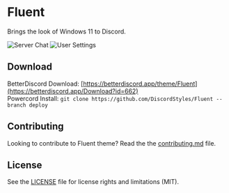 # Fluent

Brings the look of Windows 11 to Discord.

![Server Chat](https://i.imgur.com/IcVwWMB.png)
![User Settings](https://i.imgur.com/k49BT0N.png)

## Download

BetterDiscord Download: [https://betterdiscord.app/theme/Fluent](https://betterdiscord.app/Download?id=662)  
Powercord Install: `git clone https://github.com/DiscordStyles/Fluent --branch deploy`  

## Contributing

Looking to contribute to Fluent theme? Read the the [contributing.md](https://github.com/DiscordStyles/Fluent/blob/main/CONTRIBUTING.md) file.

## License

See the [LICENSE](https://github.com/DiscordStyles/Fluent/blob/main/LICENSE.md) file for license rights and limitations (MIT).
